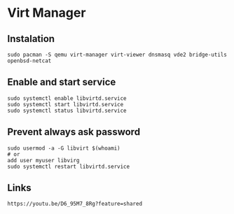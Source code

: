 # Virt Manager

## Instalation
```
sudo pacman -S qemu virt-manager virt-viewer dnsmasq vde2 bridge-utils openbsd-netcat
```

## Enable and start service
```
sudo systemctl enable libvirtd.service
sudo systemctl start libvirtd.service
sudo systemctl status libvirtd.service
```

## Prevent always ask password
```
sudo usermod -a -G libvirt $(whoami)
# or
add user myuser libvirg
sudo systemctl restart libvirtd.service
```


## Links
```
https://youtu.be/D6_95M7_8Rg?feature=shared
```

